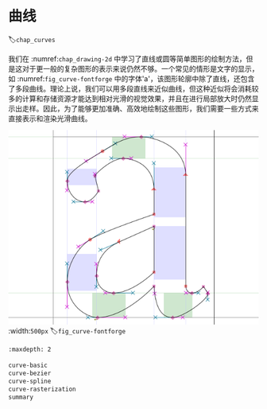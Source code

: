 # 曲线
:label:`chap_curves`

我们在 :numref:`chap_drawing-2d` 中学习了直线或圆等简单图形的绘制方法，但是这对于更一般的复杂图形的表示来说仍然不够。一个常见的情形是文字的显示，如 :numref:`fig_curve-fontforge` 中的字体'a'，该图形轮廓中除了直线，还包含了多段曲线。理论上说，我们可以用多段直线来近似曲线，但这种近似将会消耗较多的计算和存储资源才能达到相对光滑的视觉效果，并且在进行局部放大时仍然显示出走样。因此，为了能够更加准确、高效地绘制这些图形，我们需要一些方式来直接表示和渲染光滑曲线。

![利用[DesignWithFontforge](https://github.com/fontforge/designwithfontforge.com/)生成的字母'a'，其轮廓由直线段和三阶贝塞尔曲线段共同构成。](../../img/curve/bezier_sample_2.png)
:width:`500px`
:label:`fig_curve-fontforge`

````toc
:maxdepth: 2

curve-basic
curve-bezier
curve-spline
curve-rasterization
summary
````